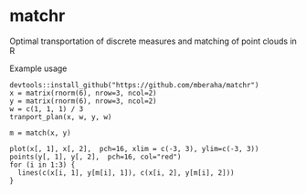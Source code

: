 # matchr
Optimal transportation of discrete measures and matching of point clouds in R

Example usage

```
devtools::install_github("https://github.com/mberaha/matchr")
x = matrix(rnorm(6), nrow=3, ncol=2)
y = matrix(rnorm(6), nrow=3, ncol=2)
w = c(1, 1, 1) / 3
tranport_plan(x, w, y, w)

m = match(x, y)

plot(x[, 1], x[, 2],  pch=16, xlim = c(-3, 3), ylim=c(-3, 3))
points(y[, 1], y[, 2],  pch=16, col="red")
for (i in 1:3) {
  lines(c(x[i, 1], y[m[i], 1]), c(x[i, 2], y[m[i], 2]))
}
```



